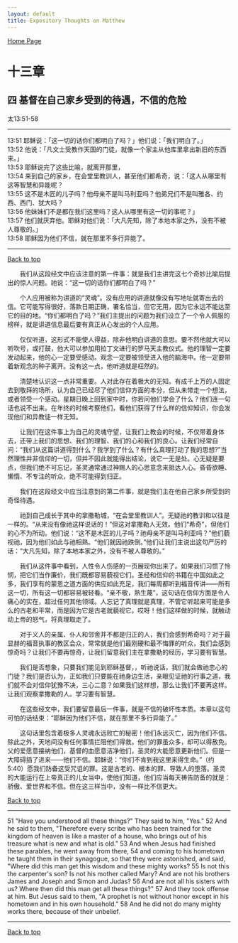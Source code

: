 ```yaml
---
layout: default
title: Expository Thoughts on Matthew
---
```

[ Home Page ]({{site.baseurl}}/index) <br>

<a name="0"></a>
# 十三章 

## 四 基督在自己家乡受到的待遇，不信的危险

太13:51-58

***

13:51 耶稣说：「这一切的话你们都明白了吗？」他们说：「我们明白了。」<br>
13:52 他说：「凡文士受教作天国的门徒，就像一个家主从他库里拿出新旧的东西来。」<br>
13:53 耶稣说完了这些比喻，就离开那里，<br>
13:54 来到自己的家乡，在会堂里教训人，甚至他们都希奇，说：「这人从哪里有这等智慧和异能呢？<br>
13:55 这不是木匠的儿子吗？他母亲不是叫马利亚吗？他弟兄们不是叫雅各、约西、西门、犹大吗？<br>
13:56 他妹妹们不是都在我们这里吗？这人从哪里有这一切的事呢？」<br>
13:57 他们就厌弃他。耶稣对他们说：「大凡先知，除了本地本家之外，没有不被人尊敬的。」<br>
13:58 耶稣因为他们不信，就在那里不多行异能了。<br>

***

[Back to top](#0)

&emsp;&emsp;我们从这段经文中应该注意的第一件事：就是我们主讲完这七个奇妙比喻后提出的惊人问题。祂说：“这一切的话你们都明白了吗？”

&emsp;&emsp;个人应用被称为讲道的“灵魂”。没有应用的讲道就像没有写地址就寄出去的信。它可能写得很好，落款日期正确，署名恰当，但它无用，因为它永远不能达至它的目的地。“你们都明白了吗？”我们主提出的问题为我们设立了一个令人佩服的榜样，就是讲道信息最后要有真正从心发出的个人应用。

&emsp;&emsp;仅仅听道，这形式不能使人得益，除非他明白讲道的意思。要不然他就大可以听吹号，或打鼓，他大可以参加用拉丁文进行的罗马天主教仪式。他的理智一定要发动起来，他的心一定要受感动。观念一定要被领受进入他的脑海中。他一定要带着新观念的种子离开。没有这一点，他听道就是枉然的。

&emsp;&emsp;清楚地认识这一点非常重要。人对此存在着极大的无知。有成千上万的人固定去到敬拜的场所，认为自己已经尽了他们信仰方面的本分，但从未带走一个想法，或者领受一个感动。星期日晚上回到家中时，你若问他们学会了什么？他们连一句话也说不出来。在年终的时候考察他们，看他们获得了什么样的信仰知识，你会发现他们和异教徒一样无知。

&emsp;&emsp;让我们在这件事上为自己的灵魂守望，让我们上教会的时候，不仅带着身体去，还带上我们的思想、我们的理智、我们的心和我们的良心。让我们经常自问：“我们从这篇讲道得到什么？我学到了什么？有什么真理打动了我的思想?”当然理性并非信仰的一切，但并不因此就能得出结论，说它一无是处。心无疑是要点，但我们绝不可忘记，圣灵通常通过神赐人的心思意念来抵达人心。昏昏欲睡、懒惰、不专注的听众，绝不可能得到归正。

&emsp;&emsp;我们在这段经文中应当注意到的第二件事，就是我们主在他自己家乡所受到的奇怪待遇。

&emsp;&emsp;祂到自己成长于其中的拿撒勒城，“在会堂里教训人”。无疑祂的教训和以往是一样的。“从来没有像祂这样说话的！”但这对拿撒勒人无效。他们“希奇”，但他们的心不为所动。他们说：“这不是木匠的儿子吗？祂母亲不是叫马利亚吗？”他们藐视祂，因为他们如此与祂相熟。“他们就因祂跌倒。”他们让我们主说出这句严厉的话：“大凡先知，除了本地本家之外，没有不被人尊敬的。”

&emsp;&emsp;我们从这件事中看到，人性令人伤感的一页展现你出来了。如果我们习惯了怜悯，把它们当作廉价，我们既都容易藐视它们。圣经和信仰的书籍在中国如此之多，我们享有的蒙恩之道方面的供应如此充足，我们每周都听到福音传讲——所有这一切，所有这一切都容易被轻看。“亲不敬，熟生蔑”，这句话在信仰方面是令人痛心的实在，超过任何其他领域。人忘记了真理就是真理，不管它听起来可能是多么的古老和平常，而是因为它是古老就藐视它。哎呀！他们这样做的时候，就触动动上帝的怒气，将真理取走了。

&emsp;&emsp;对于义人的亲属、仆人和邻舍并不都是归正的人，我们会感到希奇吗？对于最显赫的福音执事的教区会众，常常就是他们最刚硬和最不悔罪的听众，我们会感到惊奇吗？让我们不要再惊奇，让我们留意我们主在拿撒勒的经历，学习要有智慧。

&emsp;&emsp;我们是否想象，只要我们能见到耶稣基督，，听祂说话，我们就会做祂忠心的门徒？我们是否认为，正如我们只要能在祂身边生活，亲眼见证祂的行事之道，我们就不会对信仰犹豫不决，三心二意？如果我们这样想，那么让我们不要再这样。让我们观察拿撒勒的人。学习要有智慧。

&emsp;&emsp;在这些经文中，我们要留意最后一件事，就是不信的破坏性本质。本章以这句可怕的话结束：“耶稣因为他们不信，就在那里不多行异能了。”

&emsp;&emsp;这句话里包含着极多人灵魂永远败亡的秘密！他们永远灭亡，因为他们不信。除此之外，天地间没有任何事情拦阻他们得救。他们的罪虽众多，却可以得赦免。父的爱愿意接纳他们，基督的血愿意洁净他们，圣灵的大能愿意更新他们。但是一大障碍插了进来——他们不信。耶稣说：“你们不肯到我这里来得生命。”（约5:40）愿我们防备这受咒诅的罪。这是古老的、根本的罪、导致人的堕落。圣灵的大能运行在上帝真正的儿女当中，使他们知道，他们应当每天祷告防备的就是：骄傲、爱世界和不信。但在这三样当中，没有一样比不信更大。

[Back to top](#0)

***

51 "Have you understood all these things?" They said to him, "Yes." 52 And he said to them, "Therefore every scribe who has been trained for the kingdom of heaven is like a master of a house, who brings out of his treasure what is new and what is old." 53 And when Jesus had finished these parables, he went away from there, 54 and coming to his hometown he taught them in their synagogue, so that they were astonished, and said, "Where did this man get this wisdom and these mighty works? 55 Is not this the carpenter's son? Is not his mother called Mary? And are not his brothers James and Joseph and Simon and Judas? 56 And are not all his sisters with us? Where then did this man get all these things?" 57 And they took offense at him. But Jesus said to them, "A prophet is not without honor except in his hometown and in his own household." 58 And he did not do many mighty works there, because of their unbelief.

***

[Back to top](#0)
